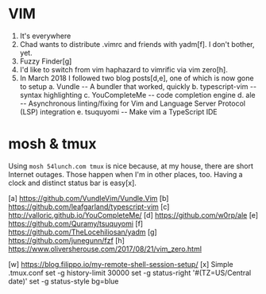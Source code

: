 # VIM
1. It's everywhere
2. Chad wants to distribute .vimrc and friends with yadm[f].  I don't bother, yet.
3. Fuzzy Finder[g]
4. I'd like to switch from vim haphazard to vimrific via vim zero[h].
5. In March 2018 I followed two blog posts[d,e], one of which is now gone to setup
    a. Vundle -- A bundler that worked, quickly
    b. typescript-vim -- syntax highlighting
    c. YouCompleteMe -- code completion engine
    d. ale -- Asynchronous linting/fixing for Vim and Language Server Protocol (LSP) integration
    e. tsuquyomi -- Make vim a TypeScript IDE



# mosh & tmux
Using `mosh 54lunch.com tmux` is nice because, at my house, there are short Internet outages.  Those happen when I'm in other places, too.  Having a clock and distinct status bar is easy[x].

[a] https://github.com/VundleVim/Vundle.Vim
[b] https://github.com/leafgarland/typescript-vim
[c] http://valloric.github.io/YouCompleteMe/
[d] https://github.com/w0rp/ale
[e] https://github.com/Quramy/tsuquyomi
[f] https://github.com/TheLocehiliosan/yadm
[g] https://github.com/junegunn/fzf
[h] https://www.oliversherouse.com/2017/08/21/vim_zero.html 


[w] https://blog.filippo.io/my-remote-shell-session-setup/
[x] Simple .tmux.conf
set -g history-limit 30000
set -g status-right '#(TZ=US/Central date)'
set -g status-style bg=blue
